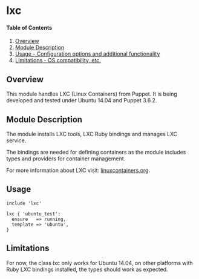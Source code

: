 # lxc

#### Table of Contents

1. [Overview](#overview)
2. [Module Description](#module-description)
3. [Usage - Configuration options and additional functionality](#usage)
4. [Limitations - OS compatibility, etc.](#limitations)

## Overview

This module handles LXC (Linux Containers) from Puppet.
It is being developed and tested under Ubuntu 14.04 and Puppet 3.6.2.

## Module Description

The module installs LXC tools, LXC Ruby bindings and manages LXC service.

The bindings are needed for defining containers as the module includes types and
providers for container management.

For more information about LXC visit: [linuxcontainers.org](https://linuxcontainers.org/).

## Usage

```Puppet
include 'lxc'

lxc { 'ubuntu_test':
  ensure   => running,
  template => 'ubuntu',
}
```

## Limitations

For now, the class lxc only works for Ubuntu 14.04, on other platforms with Ruby LXC
bindings installed, the types should work as expected.
